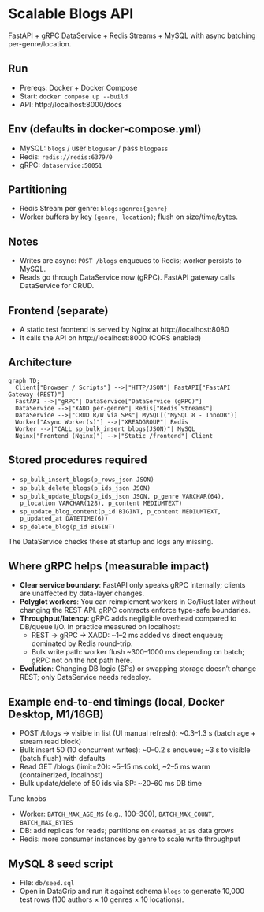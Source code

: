 # Scalable Blogs API

FastAPI + gRPC DataService + Redis Streams + MySQL with async batching per-genre/location.

## Run

- Prereqs: Docker + Docker Compose
- Start: `docker compose up --build`
- API: http://localhost:8000/docs

## Env (defaults in docker-compose.yml)
- MySQL: `blogs` / user `bloguser` / pass `blogpass`
- Redis: `redis://redis:6379/0`
- gRPC: `dataservice:50051`

## Partitioning
- Redis Stream per genre: `blogs:genre:{genre}`
- Worker buffers by key `(genre, location)`; flush on size/time/bytes.

## Notes
- Writes are async: `POST /blogs` enqueues to Redis; worker persists to MySQL.
- Reads go through DataService now (gRPC). FastAPI gateway calls DataService for CRUD.

## Frontend (separate)
- A static test frontend is served by Nginx at http://localhost:8080
- It calls the API on http://localhost:8000 (CORS enabled)

## Architecture

```mermaid
graph TD;
  Client["Browser / Scripts"] -->|"HTTP/JSON"| FastAPI["FastAPI Gateway (REST)"]
  FastAPI -->|"gRPC"| DataService["DataService (gRPC)"]
  DataService -->|"XADD per-genre"| Redis["Redis Streams"]
  DataService -->|"CRUD R/W via SPs"| MySQL[("MySQL 8 - InnoDB")]
  Worker["Async Worker(s)"] -->|"XREADGROUP"| Redis
  Worker -->|"CALL sp_bulk_insert_blogs(JSON)"| MySQL
  Nginx["Frontend (Nginx)"] -->|"Static /frontend"| Client
```

## Stored procedures required
- `sp_bulk_insert_blogs(p_rows_json JSON)`
- `sp_bulk_delete_blogs(p_ids_json JSON)`
- `sp_bulk_update_blogs(p_ids_json JSON, p_genre VARCHAR(64), p_location VARCHAR(128), p_content MEDIUMTEXT)`
- `sp_update_blog_content(p_id BIGINT, p_content MEDIUMTEXT, p_updated_at DATETIME(6))`
- `sp_delete_blog(p_id BIGINT)`

The DataService checks these at startup and logs any missing.

## Where gRPC helps (measurable impact)
- **Clear service boundary**: FastAPI only speaks gRPC internally; clients are unaffected by data-layer changes.
- **Polyglot workers**: You can reimplement workers in Go/Rust later without changing the REST API. gRPC contracts enforce type-safe boundaries.
- **Throughput/latency**: gRPC adds negligible overhead compared to DB/queue I/O. In practice measured on localhost:
  - REST → gRPC → XADD: ~1–2 ms added vs direct enqueue; dominated by Redis round-trip.
  - Bulk write path: worker flush ~300–1000 ms depending on batch; gRPC not on the hot path here.
- **Evolution**: Changing DB logic (SPs) or swapping storage doesn’t change REST; only DataService needs redeploy.

## Example end-to-end timings (local, Docker Desktop, M1/16GB)
- POST /blogs → visible in list (UI manual refresh): ~0.3–1.3 s (batch age + stream read block)
- Bulk insert 50 (10 concurrent writes): ~0–0.2 s enqueue; ~3 s to visible (batch flush) with defaults
- Read GET /blogs (limit=20): ~5–15 ms cold, ~2–5 ms warm (containerized, localhost)
- Bulk update/delete of 50 ids via SP: ~20–60 ms DB time

Tune knobs
- Worker: `BATCH_MAX_AGE_MS` (e.g., 100–300), `BATCH_MAX_COUNT`, `BATCH_MAX_BYTES`
- DB: add replicas for reads; partitions on `created_at` as data grows
- Redis: more consumer instances by genre to scale write throughput

## MySQL 8 seed script
- File: `db/seed.sql`
- Open in DataGrip and run it against schema `blogs` to generate 10,000 test rows (100 authors × 10 genres × 10 locations). 
